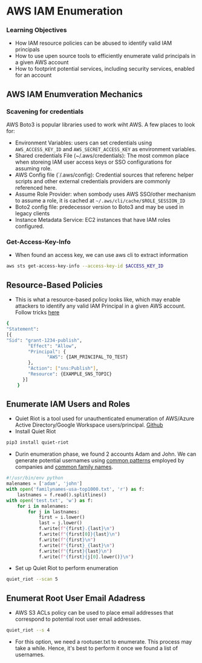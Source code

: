 # AWS IAM Enumeration

### Learning Objectives
- How IAM resource policies can be abused to identify valid IAM principals
- How to use upen source tools to efficiently enumerate valid principals in a given AWS account
- How to footprint potential services, including security services, enabled for an account

## AWS IAM Enumveration Mechanics
### Scavening for credentials
AWS Boto3 is popular libraries used to work wiht AWS. A few places to look for:
- Environment Variables: users can set credentials using `AWS_ACCESS_KEY_ID` and `AWS_SECRET_ACCESS_KEY` as environment variables.
- Shared credentials File (~/.aws/credentials): The most common place when storeing IAM user access keys or SSO configurations for assuming role.
- AWS Config file (`/.aws/config): Credential sources that referenc helper scripts and other external credentials providers are commonly referenced here.
- Assume Role Provider: when sombody uses AWS SSO/other mechanism to assume a role, it is cached at `~/.aws/cli/cache/$ROLE_SESSION_ID`
- Boto2 config file: predecessor version to Boto3 and may be used in legacy clients
- Instance Metadata Service: EC2 instances that have IAM roles configured.

### Get-Access-Key-Info
- When found an access key, we can use aws cli to extract information
```bash
aws sts get-access-key-info --access-key-id $ACCESS_KEY_ID
```

## Resource-Based Policies
- This is what a resource-based policy looks like, which may enable attackers to identify any valid IAM Principal in a given AWS account. Follow tricks [here](https://hackingthe.cloud/aws/enumeration/enum_iam_user_role/)
```bash
{       
"Statement": 
[{         
"Sid": "grant-1234-publish", 
        "Effect": "Allow", 
        "Principal": {           
               "AWS": {IAM_PRINCIPAL_TO_TEST} 
        }, 
        "Action": ["sns:Publish"], 
        "Resource": {EXAMPLE_SNS_TOPIC} 
      }] 
    }
```

## Enumerate IAM Users and Roles
- Quiet Riot is a tool used for unauthenticated enumeration of AWS/Azure Active Directory/Google Workspace users/principal. [Github](https://github.com/righteousgambit/quiet-riot)
- Install Quiet Riot
```bash
pip3 install quiet-riot
```

- Durin enumeration phase, we found 2 accounts Adam and John. We can generate potential usernames using [common patterns](https://www.interseller.io/blog/2019/02/04/top-email-address-patterns-by-company-size/) employed by companies and [common family names](https://github.com/danielmiessler/SecLists/blob/master/Usernames/Names/familynames-usa-top1000.txt).
```python
#!/usr/bin/env python
malenames = ['adam', 'john']
with open('familynames-usa-top1000.txt', 'r') as f:
    lastnames = f.read().splitlines()
with open('test.txt', 'w') as f:
    for i in malenames:
        for j in lastnames:
            first = i.lower()
            last = j.lower()
            f.write(f"{first}.{last}\n")
            f.write(f"{first[0]}{last}\n")
            f.write(f"{first}\n")
            f.write(f"{first}_{last}\n")
            f.write(f"{first}{last}\n")
            f.write(f"{first}{j[0].lower()}\n")
```

- Set up Quiet Riot to perform enumeration
```bash
quiet_riot --scan 5
```

## Enumerat Root User Email Adadress
- AWS S3 ACLs policy can be used to place email addresses that correspond to potential root user email addresses.
```bash
quiet_riot --s 4
```
- For this option, we need a rootuser.txt to enumerate. This process may take a while. Hence, it's best to perform it once we found a list of usernames.

